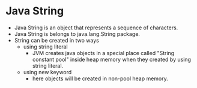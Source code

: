 # Java String 

* Java String is an object that represents a sequence of characters. 
* Java String is belongs to java.lang.String package.
* String can be created in two ways
    * using string literal
      * JVM creates java objects in a special place called "String constant pool" inside
        heap memory when they created by using string literal.
    * using new keyword
        * here objects will be created in non-pool heap memory. 
    
